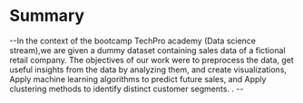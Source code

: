 # Summary
--In the context of the bootcamp TechPro academy (Data science stream),we are given a dummy dataset containing sales data of a fictional retail company. The objectives of our work were to preprocess the data, get useful insights from the data by analyzing them, and create visualizations, Apply machine learning algorithms to predict future sales, and Apply clustering methods to identify distinct customer segments. . --
